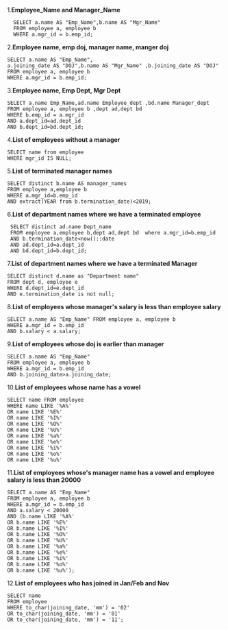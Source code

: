 1.**Employee_Name and Manager_Name**
```
  SELECT a.name AS "Emp_Name",b.name AS "Mgr_Name" 
  FROM employee a, employee b 
  WHERE a.mgr_id = b.emp_id;
```

2.**Employee name, emp doj, manager name, manger doj**
```
SELECT a.name AS "Emp_Name",
a.joining_date AS "DOJ",b.name AS "Mgr_Name" ,b.joining_date AS "DOJ"
FROM employee a, employee b
WHERE a.mgr_id = b.emp_id;
```

3.**Employee name, Emp Dept, Mgr Dept**
```
SELECT a.name Emp_Name,ad.name Employee_dept ,bd.name Manager_dept 
FROM employee a, employee b ,dept ad,dept bd 
WHERE b.emp_id = a.mgr_id 
AND a.dept_id=ad.dept_id 
AND b.dept_id=bd.dept_id;
```

4.**List of employees without a manager**
```
SELECT name from employee 
WHERE mgr_id IS NULL;
```
5.**List of terminated manager names**
```
SELECT distinct b.name AS manager_names 
FROM employee a,employee b 
WHERE a.mgr_id=b.emp_id 
AND extract(YEAR from b.termination_date)<2019;
```
6.**List of department names where we have a terminated employee**
```
 SELECT distinct ad.name Dept_name 
 FROM employee a,employee b,dept ad,dept bd  where a.mgr_id=b.emp_id 
 AND b.termination_date<now()::date 
 AND ad.dept_id=a.dept_id 
 AND bd.dept_id=b.dept_id;
```
7.**List of department names where we have a terminated Manager**
```
SELECT distinct d.name as "Department name" 
FROM dept d, employee e
WHERE d.dept_id=e.dept_id 
AND e.termination_date is not null;
```
8.**List of employees whose manager's salary is less than employee salary**
```
SELECT a.name AS "Emp_Name" FROM employee a, employee b 
WHERE a.mgr_id = b.emp_id 
AND b.salary < a.salary;
```

9.**List of employees whose doj is earlier than manager**
```
SELECT a.name AS "Emp_Name" 
FROM employee a, employee b 
WHERE a.mgr_id = b.emp_id 
AND b.joining_date>a.joining_date;
```

10.**List of employees whose name has a vowel**
```
SELECT name FROM employee 
WHERE name LIKE '%A%'
OR name LIKE '%E%'
OR name LIKE '%I%'
OR name LIKE '%O%'
OR name LIKE '%U%'
OR name LIKE '%a%'
OR name LIKE '%e%'
OR name LIKE '%i%'
OR name LIKE '%o%'
OR name LIKE '%u%'
```
11.**List of employees whose's manager name has a vowel and employee salary is less than 20000**
```
SELECT a.name AS "Emp_Name" 
FROM employee a, employee b 
WHERE a.mgr_id = b.emp_id 
AND a.salary < 20000 
AND (b.name LIKE '%A%' 
OR b.name LIKE '%E%' 
OR b.name LIKE '%I%' 
OR b.name LIKE '%O%' 
OR b.name LIKE '%U%' 
OR b.name LIKE '%a%' 
OR b.name LIKE '%e%' 
OR b.name LIKE '%i%' 
OR b.name LIKE '%o%' 
OR b.name LIKE '%u%');
```

12.**List of employees who has joined in Jan/Feb and Nov**
```
SELECT name 
FROM employee 
WHERE to_char(joining_date, 'mm') = '02' 
OR to_char(joining_date, 'mm') = '01' 
OR to_char(joining_date, 'mm') = '11';
```
